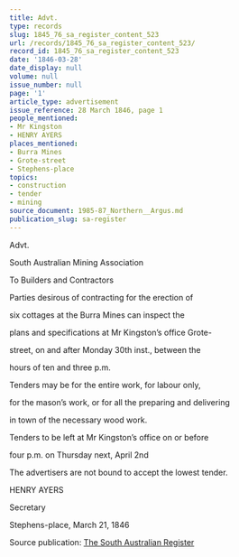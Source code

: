 ```yaml
---
title: Advt.
type: records
slug: 1845_76_sa_register_content_523
url: /records/1845_76_sa_register_content_523/
record_id: 1845_76_sa_register_content_523
date: '1846-03-28'
date_display: null
volume: null
issue_number: null
page: '1'
article_type: advertisement
issue_reference: 28 March 1846, page 1
people_mentioned:
- Mr Kingston
- HENRY AYERS
places_mentioned:
- Burra Mines
- Grote-street
- Stephens-place
topics:
- construction
- tender
- mining
source_document: 1985-87_Northern__Argus.md
publication_slug: sa-register
---
```


Advt.

South Australian Mining Association

To Builders and Contractors

Parties desirous of contracting for the erection of

six cottages at the Burra Mines can inspect the

plans and specifications at Mr Kingston’s office Grote-

street, on and after Monday 30th inst., between the

hours of ten and three p.m.

Tenders may be for the entire work, for labour only,

for the mason’s work, or for all the preparing and delivering

in town of the necessary wood work.

Tenders to be left at Mr Kingston’s office on or before

four p.m. on Thursday next, April 2nd

The advertisers are not bound to accept the lowest tender.

HENRY AYERS

Secretary

Stephens-place, March 21, 1846

Source publication: [The South Australian Register](/publications/sa-register/)
